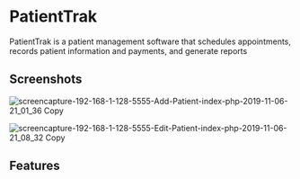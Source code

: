 # PatientTrak

PatientTrak is a patient management software that schedules appointments, records patient information and payments, and generate reports 

## Screenshots
![screencapture-192-168-1-128-5555-Add-Patient-index-php-2019-11-06-21_01_36 Copy](https://user-images.githubusercontent.com/13184429/68417439-4af58200-014b-11ea-82a9-04671bb14930.png)

![screencapture-192-168-1-128-5555-Edit-Patient-index-php-2019-11-06-21_08_32 Copy](https://user-images.githubusercontent.com/13184429/68417728-c8b98d80-014b-11ea-9174-1ce6a4599f78.png)

## Features
